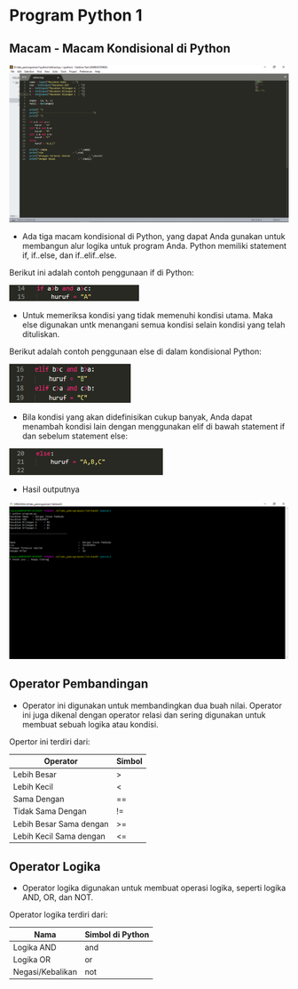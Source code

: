 # Program Python 1
## Macam - Macam Kondisional di Python

![alt teks](1.png "Contoh gambar 1.0")

- Ada tiga macam kondisional di Python, yang dapat Anda gunakan untuk membangun alur logika untuk program Anda. 
Python memiliki statement if, if..else, dan if..elif..else. 

Berikut ini adalah contoh penggunaan if di Python:

![alt teks](2.png "Contoh gambar 2.0")

- Untuk memeriksa kondisi yang tidak memenuhi kondisi utama. 
Maka else digunakan untk menangani semua kondisi selain kondisi yang telah dituliskan.

Berikut adalah contoh penggunaan else di dalam kondisional Python:

![alt teks](3.png "Contoh gambar 3.0")

- Bila kondisi yang akan didefinisikan cukup banyak, Anda dapat menambah kondisi lain dengan menggunakan elif di bawah statement if dan sebelum statement else:

![alt teks](4.png "Contoh gambar 4.0")

- Hasil outputnya

![alt teks](5.png "Contoh gambar 5.0")

## Operator Pembandingan

- Operator ini digunakan untuk membandingkan dua buah nilai. Operator ini juga dikenal dengan operator relasi dan sering digunakan untuk membuat sebuah logika atau kondisi.

Opertor ini terdiri dari:

| Operator|Simbol|
| ----------|------------|
| Lebih Besar|> |
| Lebih Kecil|< |
| Sama Dengan|== |
| Tidak Sama Dengan|!= |
| Lebih Besar Sama dengan|>= |
| Lebih Kecil Sama dengan|<= |

## Operator Logika

- Operator logika digunakan untuk membuat operasi logika, seperti logika AND, OR, dan NOT.

Operator logika terdiri dari:

| Nama| Simbol di Python |
|-----|-------------------|
| Logika AND|and |
| Logika OR|or |
| Negasi/Kebalikan|not |
